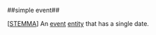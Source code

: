 ##simple event##

\[[STEMMA](SOURCES.md#STEMMA)\] An [event](event.md) [entity](entity.md) that has a single date.
